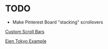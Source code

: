 # TODO
* Make Pinterest Board "stacking" scrollovers

[Custom Scroll Bars](https://deliciousthemes.com/customize-browser-scrollbars-using-css3-jquery/)

[Eien Tokyo Example](http://eien.tokyo/)